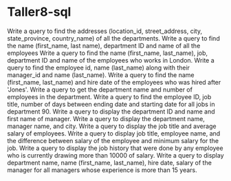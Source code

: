 # Taller8-sql

Write a query to find the addresses (location_id, street_address, city, state_province, country_name) of all the departments. 
Write a query to find the name (first_name, last name), department ID and name of all the employees
Write a query to find the name (first_name, last_name), job, department ID and name of the employees who works in London.
Write a query to find the employee id, name (last_name) along with their manager_id and name (last_name).
Write a query to find the name (first_name, last_name) and hire date of the employees who was hired after 'Jones'.
Write a query to get the department name and number of employees in the department.
Write a query to find the employee ID, job title, number of days between ending date and starting date for all jobs in department 90.
Write a query to display the department ID and name and first name of manager.
Write a query to display the department name, manager name, and city.
Write a query to display the job title and average salary of employees.
Write a query to display job title, employee name, and the difference between salary of the employee and minimum salary for the job.
Write a query to display the job history that were done by any employee who is currently drawing more than 10000 of salary.
Write a query to display department name, name (first_name, last_name), hire date, salary of the manager for all managers whose experience is more than 15 years.

